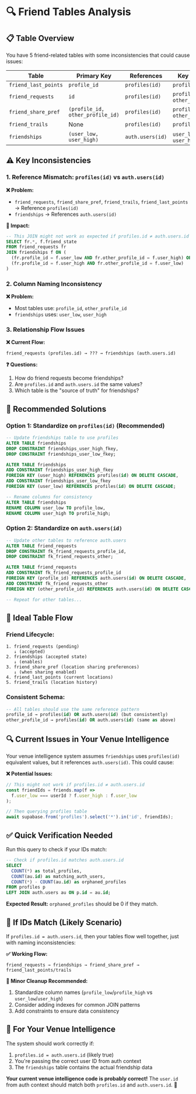 # 🔍 Friend Tables Analysis

## 📋 **Table Overview**

You have 5 friend-related tables with some inconsistencies that could cause issues:

| Table | Primary Key | References | Key Columns |
|-------|-------------|------------|-------------|
| `friend_last_points` | `profile_id` | `profiles(id)` | `profile_id` |
| `friend_requests` | `id` | `profiles(id)` | `profile_id`, `other_profile_id` |
| `friend_share_pref` | `(profile_id, other_profile_id)` | `profiles(id)` | `profile_id`, `other_profile_id` |
| `friend_trails` | None | `profiles(id)` | `profile_id` |
| `friendships` | `(user_low, user_high)` | `auth.users(id)` | `user_low`, `user_high` |

## ⚠️ **Key Inconsistencies**

### **1. Reference Mismatch: `profiles(id)` vs `auth.users(id)`**

**❌ Problem:**
- `friend_requests`, `friend_share_pref`, `friend_trails`, `friend_last_points` → Reference `profiles(id)`
- `friendships` → References `auth.users(id)`

**🤔 Impact:**
```sql
-- This JOIN might not work as expected if profiles.id ≠ auth.users.id
SELECT fr.*, f.friend_state 
FROM friend_requests fr
JOIN friendships f ON (
  (fr.profile_id = f.user_low AND fr.other_profile_id = f.user_high) OR
  (fr.profile_id = f.user_high AND fr.other_profile_id = f.user_low)
)
```

### **2. Column Naming Inconsistency**

**❌ Problem:**
- Most tables use: `profile_id`, `other_profile_id`
- `friendships` uses: `user_low`, `user_high`

### **3. Relationship Flow Issues**

**❌ Current Flow:**
```
friend_requests (profiles.id) → ??? → friendships (auth.users.id)
```

**❓ Questions:**
1. How do friend requests become friendships?
2. Are `profiles.id` and `auth.users.id` the same values?
3. Which table is the "source of truth" for friendships?

## 🔧 **Recommended Solutions**

### **Option 1: Standardize on `profiles(id)` (Recommended)**

```sql
-- Update friendships table to use profiles
ALTER TABLE friendships 
DROP CONSTRAINT friendships_user_high_fkey,
DROP CONSTRAINT friendships_user_low_fkey;

ALTER TABLE friendships 
ADD CONSTRAINT friendships_user_high_fkey 
FOREIGN KEY (user_high) REFERENCES profiles(id) ON DELETE CASCADE,
ADD CONSTRAINT friendships_user_low_fkey 
FOREIGN KEY (user_low) REFERENCES profiles(id) ON DELETE CASCADE;

-- Rename columns for consistency
ALTER TABLE friendships 
RENAME COLUMN user_low TO profile_low,
RENAME COLUMN user_high TO profile_high;
```

### **Option 2: Standardize on `auth.users(id)`**

```sql
-- Update other tables to reference auth.users
ALTER TABLE friend_requests 
DROP CONSTRAINT fk_friend_requests_profile_id,
DROP CONSTRAINT fk_friend_requests_other;

ALTER TABLE friend_requests 
ADD CONSTRAINT fk_friend_requests_profile_id 
FOREIGN KEY (profile_id) REFERENCES auth.users(id) ON DELETE CASCADE,
ADD CONSTRAINT fk_friend_requests_other 
FOREIGN KEY (other_profile_id) REFERENCES auth.users(id) ON DELETE CASCADE;

-- Repeat for other tables...
```

## 🎯 **Ideal Table Flow**

### **Friend Lifecycle:**
```
1. friend_requests (pending) 
   ↓ (accepted)
2. friendships (accepted state)
   ↓ (enables)
3. friend_share_pref (location sharing preferences)
   ↓ (when sharing enabled)
4. friend_last_points (current locations)
5. friend_trails (location history)
```

### **Consistent Schema:**
```sql
-- All tables should use the same reference pattern
profile_id → profiles(id) OR auth.users(id) (but consistently)
other_profile_id → profiles(id) OR auth.users(id) (same as above)
```

## 🔍 **Current Issues in Your Venue Intelligence**

Your venue intelligence system assumes `friendships` uses `profiles(id)` equivalent values, but it references `auth.users(id)`. This could cause:

**❌ Potential Issues:**
```typescript
// This might not work if profiles.id ≠ auth.users.id
const friendIds = friends.map(f => 
  f.user_low === userId ? f.user_high : f.user_low
);

// Then querying profiles table
await supabase.from('profiles').select('*').in('id', friendIds);
```

## ✅ **Quick Verification Needed**

Run this query to check if your IDs match:
```sql
-- Check if profiles.id matches auth.users.id
SELECT 
  COUNT(*) as total_profiles,
  COUNT(au.id) as matching_auth_users,
  COUNT(*) - COUNT(au.id) as orphaned_profiles
FROM profiles p
LEFT JOIN auth.users au ON p.id = au.id;
```

**Expected Result:** `orphaned_profiles` should be 0 if they match.

## 🎉 **If IDs Match (Likely Scenario)**

If `profiles.id = auth.users.id`, then your tables flow well together, just with naming inconsistencies:

**✅ Working Flow:**
```
friend_requests → friendships → friend_share_pref → friend_last_points/trails
```

**🔧 Minor Cleanup Recommended:**
1. Standardize column names (`profile_low`/`profile_high` vs `user_low`/`user_high`)
2. Consider adding indexes for common JOIN patterns
3. Add constraints to ensure data consistency

## 🚀 **For Your Venue Intelligence**

The system should work correctly if:
1. `profiles.id = auth.users.id` (likely true)
2. You're passing the correct user ID from auth context
3. The `friendships` table contains the actual friendship data

**Your current venue intelligence code is probably correct!** The `user.id` from auth context should match both `profiles.id` and `auth.users.id`. 🎯